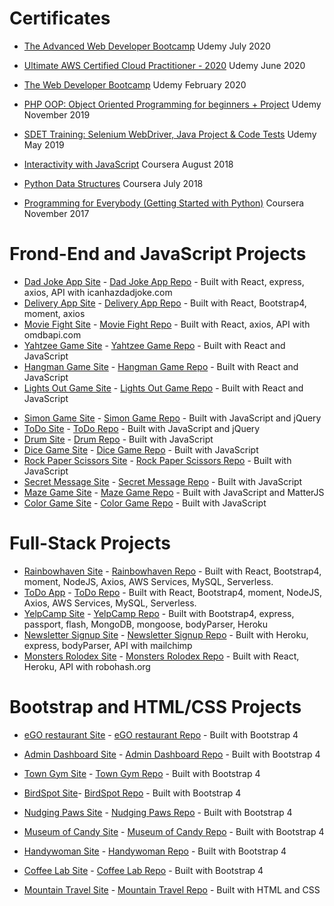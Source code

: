 # Certificates

- [The Advanced Web Developer Bootcamp](https://www.udemy.com/certificate/UC-cef3f5f9-87b9-44dd-904b-1b4ad52ca316/) Udemy July 2020
- [Ultimate AWS Certified Cloud Practitioner - 2020](https://www.udemy.com/certificate/UC-c832779c-b806-4bbf-96be-10c9068952ed/) Udemy June 2020
- [ The Web Developer Bootcamp](https://www.udemy.com/certificate/UC-849e4955-b981-474f-b047-90040fab08ca/) Udemy February 2020

- [PHP OOP: Object Oriented Programming for beginners + Project](https://www.udemy.com/certificate/UC-K893H5WS/) Udemy November 2019
- [SDET Training: Selenium WebDriver, Java Project & Code Tests](https://www.udemy.com/certificate/UC-WKPJP1F8/) Udemy May 2019

- [Interactivity with JavaScript](https://www.coursera.org/account/accomplishments/verify/MLJNRKGEZW2S) Coursera August 2018
- [Python Data Structures](https://www.coursera.org/account/accomplishments/verify/FCUD8KRYTLW7) Coursera July 2018

- [Programming for Everybody (Getting Started with Python)](https://www.coursera.org/account/accomplishments/verify/B6L9YYPKSJXA) Coursera November 2017

# Frond-End and JavaScript Projects

- [Dad Joke App Site](https://mariyalcs.github.io/dad-joke/) - [Dad Joke App Repo](https://github.com/MariyaLcs/dad-joke) - Built with React, express, axios, API with icanhazdadjoke.com
- [Delivery App Site](https://mariyalcs.github.io/delivery/) - [Delivery App Repo](https://github.com/MariyaLcs/delivery) - Built with React, Bootstrap4, moment, axios
- [Movie Fight Site](https://github.com/MariyaLcs/movie_battle) - [Movie Fight Repo](https://mariyalcs.github.io/movie_battle/) - Built with React, axios, API with omdbapi.com
- [Yahtzee Game Site](https://github.com/MariyaLcs/yahtzee) - [Yahtzee Game Repo](https://mariyalcs.github.io/yahtzee/) - Built with React and JavaScript
- [Hangman Game Site](https://mariyalcs.github.io/hangman/) - [Hangman Game Repo](https://github.com/MariyaLcs/hangman) - Built with React and JavaScript
- [Lights Out Game Site](https://mariyalcs.github.io/lights_out/) - [Lights Out Game Repo](https://github.com/MariyaLcs/lights_out/) - Built with React and JavaScript

* [Simon Game Site](https://mariyalcs.github.io/Simon-Game/) - [Simon Game Repo](https://github.com/MariyaLcs/Simon-Game) - Built with JavaScript and jQuery
* [ToDo Site](https://mariyalcs.github.io/Todo_List/) - [ToDo Repo](https://github.com/MariyaLcs/Todo_List) - Built with JavaScript and jQuery
* [Drum Site](https://mariyalcs.github.io/drum/) - [Drum Repo](https://github.com/MariyaLcs/drum) - Built with JavaScript
* [Dice Game Site](https://mariyalcs.github.io/dice-game/) - [Dice Game Repo](https://github.com/MariyaLcs/dice-game) - Built with JavaScript
* [Rock Paper Scissors Site](https://mariyalcs.github.io/rock-paper-scissors/) - [Rock Paper Scissors Repo](https://github.com/MariyaLcs/rock-paper-scissors) - Built with JavaScript
* [Secret Message Site](https://mariyalcs.github.io/secret_message/) - [Secret Message Repo](https://github.com/MariyaLcs/secret_message) - Built with JavaScript
* [Maze Game Site](https://mariyalcs.github.io/maze_game/) - [Maze Game Repo](https://github.com/MariyaLcs/maze_game) - Built with JavaScript and MatterJS
* [Color Game Site](https://mariyalcs.github.io/color_game/) - [Color Game Repo](https://github.com/MariyaLcs/color_game) - Built with JavaScript

# Full-Stack Projects

- [Rainbowhaven Site](https://techreturnersmarchcohort2020.github.io/rainbowhaven-react-frontend/) - [Rainbowhaven Repo](https://github.com/techReturnersMarchCohort2020/rainbowhaven-react-frontend) - Built with React, Bootstrap4, moment, NodeJS, Axios, AWS Services, MySQL, Serverless.
- [ToDo App](https://github.com/MariyaLcs/todo-react-applictaion/) - [ToDo Repo](https://mariyalcs.github.io/todo-react-applictaion/) - Built with React, Bootstrap4, moment, NodeJS, Axios, AWS Services, MySQL, Serverless.
- [YelpCamp Site](https://github.com/MariyaLcs/YelpCamp) - [YelpCamp Repo](https://camprest.herokuapp.com/) - Built with Bootstrap4, express, passport, flash, MongoDB, mongoose, bodyParser, Heroku
- [Newsletter Signup Site](https://boiling-anchorage-40172.herokuapp.com/) - [Newsletter Signup Repo](https://github.com/MariyaLcs/Newsletter-Signup) - Built with Heroku, express, bodyParser, API with mailchimp
- [Monsters Rolodex Site](https://monsters-project1.herokuapp.com/) - [Monsters Rolodex Repo](https://github.com/MariyaLcs/monsters-rolodex) - Built with React, Heroku, API with robohash.org

# Bootstrap and HTML/CSS Projects

- [eGO restaurant Site](https://mariyalcs.github.io/restaurant/) - [eGO restaurant Repo](https://github.com/MariyaLcs/restaurant) - Built with Bootstrap 4
- [Admin Dashboard Site](https://mariyalcs.github.io/admin-dashboard/) - [Admin Dashboard Repo](https://github.com/MariyaLcs/admin-dashboard) - Built with Bootstrap 4
- [Town Gym Site](https://mariyalcs.github.io/local_gym/) - [Town Gym Repo](https://github.com/MariyaLcs/local_gym) - Built with Bootstrap 4
- [BirdSpot Site](https://mariyalcs.github.io/BirdSpot/)- [BirdSpot Repo](https://github.com/MariyaLcs/BirdSpot) - Built with Bootstrap 4
- [Nudging Paws Site](https://mariyalcs.github.io/nudging_paws/) - [Nudging Paws Repo](https://github.com/MariyaLcs/nudging_paws) - Built with Bootstrap 4
- [Museum of Candy Site](https://mariyalcs.github.io/museum_of_candy/) - [Museum of Candy Repo](https://github.com/MariyaLcs/museum_of_candy) - Built with Bootstrap 4
- [Handywoman Site](https://mariyalcs.github.io/handywoman/) - [Handywoman Repo](https://github.com/MariyaLcs/handywoman) - Built with Bootstrap 4
- [Coffee Lab Site](https://mariyalcs.github.io/coffee-lab/) - [Coffee Lab Repo](https://github.com/MariyaLcs/coffee-lab) - Built with Bootstrap 4

- [Mountain Travel Site](https://mariyalcs.github.io/mountain_travel/) - [Mountain Travel Repo](https://github.com/MariyaLcs/mountain_travel) - Built with HTML and CSS
